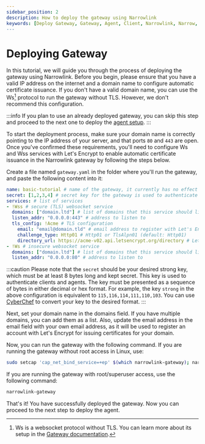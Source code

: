 ```yaml
---
sidebar_position: 2
description: How to deploy the gateway using Narrowlink
keywords: [Deploy Gateway, Gateway, Agent, Client, Narrowlink, Narrow, Link, Networking, Internet, Security, Privacy, Open Source, Self-hosted, Tutorial, How-to, Guide, Nat, Firewall, Proxy, Reverse Proxy, Tunnel, ACME, Let's Encrypt, TLS, SSL, HTTPS, HTTP, Websocket, WSS, WS, Secure, Certificate, Reverse Proxy, Tunnel]
---
```


# Deploying Gateway

In this tutorial, we will guide you through the process of deploying the gateway using Narrowlink. Before you begin, please ensure that you have a valid IP address on the internet and a domain name to configure automatic certificate issuance. If you don't have a valid domain name, you can use the Ws[^1] protocol to run the gateway without TLS. However, we don't recommend this configuration.

:::info
If you plan to use an already deployed gateway, you can skip this step and proceed to the next one to deploy the [agent setup](/docs/basic-tutorial/agent-setup).
:::

To start the deployment process, make sure your domain name is correctly pointing to the IP address of your server, and that ports `80` and `443` are open. Once you've confirmed these requirements, you'll need to configure Ws and Wss services with Let's Encrypt to enable automatic certificate issuance in the Narrowlink gateway by following the steps below.

Create a file named `gateway.yaml` in the folder where you'll run the gateway, and paste the following content into it:

```yaml
name: basic-tutorial # name of the gateway, it currently has no effect
secret: [1,2,3,4] # secret key for the gateway is used to authenticate clients and agents, at least 8 bytes
services: # list of services
- !Wss # secure (TLS) websocket service
  domains: ["domain.ltd"] # list of domains that this service should listen to
  listen_addr: "0.0.0.0:443" # address to listen to
  tls_config: !Acme # TLS configuration
    email: "email@domain.tld" # email address to register with Let's Encrypt
    challenge_type: Http01 # Http01 or TlsAlpn01 (default: Http01)
    directory_url: https://acme-v02.api.letsencrypt.org/directory # Let's Encrypt directory URL
- !Ws # insecure websocket service
  domains: ["domain.ltd"] # list of domains that this service should listen to
  listen_addr: "0.0.0.0:80" # address to listen to
```

:::caution
Please note that the `secret` should be your desired strong key, which must be at least 8 bytes long and kept secret. This key is used to authenticate clients and agents. The key must be presented as a sequence of bytes in either decimal or hex format. For example, the key `strong` in the above configuration is equivalent to `115,116,114,111,110,103`. You can use [CyberChef](https://gchq.github.io/CyberChef/#recipe=To_Decimal('Comma',false)&input=c3Ryb25n) to convert your key to the desired format.
:::

Next, set your domain name in the domains field. If you have multiple domains, you can add them as a list. Also, update the email address in the email field with your own email address, as it will be used to register an account with Let's Encrypt for issuing certificates for your domain.

Now, you can run the gateway with the following command. If you are running the gateway without root access in Linux, use:

```bash
sudo setcap 'cap_net_bind_service=+ep' $(which narrowlink-gateway); narrowlink-gateway
```

If you are running the gateway with root/superuser access, use the following command:

```bash
narrowlink-gateway
```

That's it! You have successfully deployed the gateway. Now you can proceed to the next step to deploy the agent.

[^1]: Ws is a websocket protocol without TLS. You can learn more about its setup in the [Gateway documentation](/docs/gateway).
